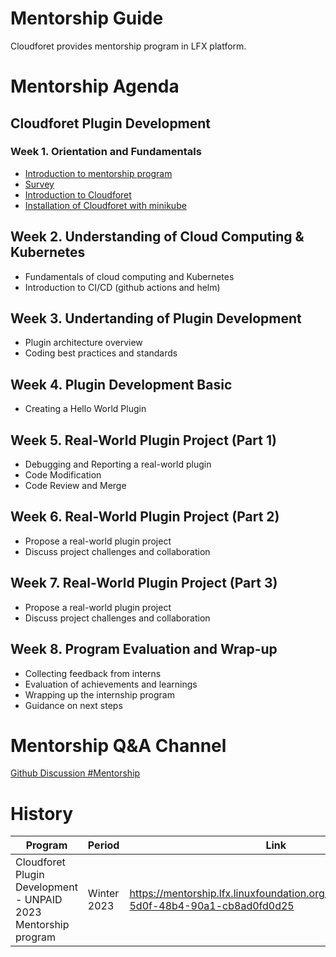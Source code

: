 # Mentorship Guide

Cloudforet provides mentorship program in LFX platform.

# Mentorship Agenda

## Cloudforet Plugin Development

### Week 1. Orientation and Fundamentals

* [Introduction to mentorship program](https://mentorship.lfx.linuxfoundation.org/project/2906237a-5d0f-48b4-90a1-cb8ad0fd0d25)
* [Survey](https://docs.google.com/forms/d/e/1FAIpQLSfkmbIPuPc5AyN2lDcBCmhxjD2lt_W-YS_Llatxo40MfXSdxA/viewform?usp=sf_link)
* [Introduction to Cloudforet](https://docs.google.com/presentation/d/1iJvxHBB79xADKaHt2HfjDVSwd1m_COxiURx_M2Vo1uA/edit?usp=sharing)
* [Installation of Cloudforet with minikube](https://cloudforet.io/docs/setup_operation/quick_install/)


## Week 2. Understanding of Cloud Computing & Kubernetes

* Fundamentals of cloud computing and Kubernetes
* Introduction to CI/CD (github actions and helm)

## Week 3. Undertanding of Plugin Development

* Plugin architecture overview
* Coding best practices and standards

## Week 4. Plugin Development Basic

* Creating a Hello World Plugin

## Week 5. Real-World Plugin Project (Part 1)

* Debugging and Reporting a real-world plugin
* Code Modification
* Code Review and Merge

## Week 6. Real-World Plugin Project (Part 2)

* Propose a real-world plugin project
* Discuss project challenges and collaboration

## Week 7. Real-World Plugin Project (Part 3)

* Propose a real-world plugin project
* Discuss project challenges and collaboration

## Week 8. Program Evaluation and Wrap-up

* Collecting feedback from interns
* Evaluation of achievements and learnings
* Wrapping up the internship program
* Guidance on next steps

# Mentorship Q&A Channel

[Github Discussion #Mentorship](https://github.com/orgs/cloudforet-io/discussions/categories/mentorship)

# History

| Program   | Period    | Link      |
| ---       | ---       | ---       |
| Cloudforet Plugin Development - UNPAID 2023 Mentorship program | Winter 2023 | https://mentorship.lfx.linuxfoundation.org/project/2906237a-5d0f-48b4-90a1-cb8ad0fd0d25 |


